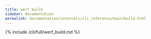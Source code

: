```yaml
---
title: werf build
sidebar: documentation
permalink: documentation/internals/cli_reference/main/build.html
---
```


{% include /cli/full/werf_build.md %}
